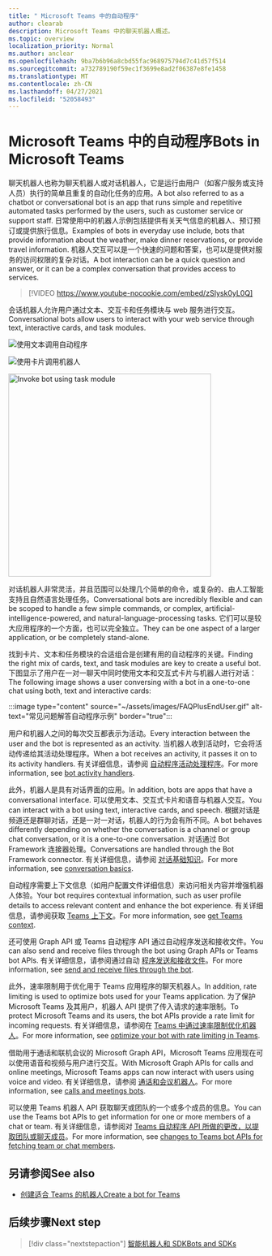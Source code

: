 ```yaml
---
title: " Microsoft Teams 中的自动程序"
author: clearab
description: Microsoft Teams 中的聊天机器人概述。
ms.topic: overview
localization_priority: Normal
ms.author: anclear
ms.openlocfilehash: 9ba7b6b96a8cbd55fac968975794d7c41d57f514
ms.sourcegitcommit: a732789190f59ec1f3699e8ad2f06387e8fe1458
ms.translationtype: MT
ms.contentlocale: zh-CN
ms.lasthandoff: 04/27/2021
ms.locfileid: "52058493"
---
```

# <a name="bots-in-microsoft-teams"></a><span data-ttu-id="87fe1-103"> Microsoft Teams 中的自动程序</span><span class="sxs-lookup"><span data-stu-id="87fe1-103">Bots in Microsoft Teams</span></span>

<span data-ttu-id="87fe1-104">聊天机器人也称为聊天机器人或对话机器人，它是运行由用户（如客户服务或支持人员）执行的简单且重复的自动化任务的应用。</span><span class="sxs-lookup"><span data-stu-id="87fe1-104">A bot also referred to as a chatbot or conversational bot is an app that runs simple and repetitive automated tasks performed by the users, such as customer service or support staff.</span></span> <span data-ttu-id="87fe1-105">日常使用中的机器人示例包括提供有关天气信息的机器人、预订预订或提供旅行信息。</span><span class="sxs-lookup"><span data-stu-id="87fe1-105">Examples of bots in everyday use include, bots that provide information about the weather, make dinner reservations, or provide travel information.</span></span> <span data-ttu-id="87fe1-106">机器人交互可以是一个快速的问题和答案，也可以是提供对服务的访问权限的复杂对话。</span><span class="sxs-lookup"><span data-stu-id="87fe1-106">A bot interaction can be a quick question and answer, or it can be a complex conversation that provides access to services.</span></span>

> [!VIDEO https://www.youtube-nocookie.com/embed/zSIysk0yL0Q]

<span data-ttu-id="87fe1-107">会话机器人允许用户通过文本、交互卡和任务模块与 web 服务进行交互。</span><span class="sxs-lookup"><span data-stu-id="87fe1-107">Conversational bots allow users to interact with your web service through text, interactive cards, and task modules.</span></span>

![使用文本调用自动程序](~/assets/images/invokebotwithtext.png)

![使用卡片调用机器人](~/assets/images/invokebotwithcard.png)

<img src="~/assets/images/task-module-example.png" alt="Invoke bot using task module" width="400"/>

<span data-ttu-id="87fe1-110">对话机器人非常灵活，并且范围可以处理几个简单的命令，或复杂的、由人工智能支持且自然语言处理任务。</span><span class="sxs-lookup"><span data-stu-id="87fe1-110">Conversational bots are incredibly flexible and can be scoped to handle a few simple commands, or complex, artificial-intelligence-powered, and natural-language-processing tasks.</span></span> <span data-ttu-id="87fe1-111">它们可以是较大应用程序的一个方面，也可以完全独立。</span><span class="sxs-lookup"><span data-stu-id="87fe1-111">They can be one aspect of a larger application, or be completely stand-alone.</span></span>

<span data-ttu-id="87fe1-112">找到卡片、文本和任务模块的合适组合是创建有用的自动程序的关键。</span><span class="sxs-lookup"><span data-stu-id="87fe1-112">Finding the right mix of cards, text, and task modules are key to create a useful bot.</span></span> <span data-ttu-id="87fe1-113">下图显示了用户在一对一聊天中同时使用文本和交互式卡片与机器人进行对话：</span><span class="sxs-lookup"><span data-stu-id="87fe1-113">The following image shows a user conversing with a bot in a one-to-one chat using both, text and interactive cards:</span></span>

:::image type="content" source="~/assets/images/FAQPlusEndUser.gif" alt-text="常见问题解答自动程序示例" border="true":::

<span data-ttu-id="87fe1-115">用户和机器人之间的每次交互都表示为活动。</span><span class="sxs-lookup"><span data-stu-id="87fe1-115">Every interaction between the user and the bot is represented as an activity.</span></span> <span data-ttu-id="87fe1-116">当机器人收到活动时，它会将活动传递给其活动处理程序。</span><span class="sxs-lookup"><span data-stu-id="87fe1-116">When a bot receives an activity, it passes it on to its activity handlers.</span></span> <span data-ttu-id="87fe1-117">有关详细信息，请参阅 [自动程序活动处理程序](~/bots/bot-basics.md)。</span><span class="sxs-lookup"><span data-stu-id="87fe1-117">For more information, see [bot activity handlers](~/bots/bot-basics.md).</span></span> 

<span data-ttu-id="87fe1-118">此外，机器人是具有对话界面的应用。</span><span class="sxs-lookup"><span data-stu-id="87fe1-118">In addition, bots are apps that have a conversational interface.</span></span> <span data-ttu-id="87fe1-119">可以使用文本、交互式卡片和语音与机器人交互。</span><span class="sxs-lookup"><span data-stu-id="87fe1-119">You can interact with a bot using text, interactive cards, and speech.</span></span> <span data-ttu-id="87fe1-120">根据对话是频道还是群聊对话，还是一对一对话，机器人的行为会有所不同。</span><span class="sxs-lookup"><span data-stu-id="87fe1-120">A bot behaves differently depending on whether the conversation is a channel or group chat conversation, or it is a one-to-one conversation.</span></span> <span data-ttu-id="87fe1-121">对话通过 Bot Framework 连接器处理。</span><span class="sxs-lookup"><span data-stu-id="87fe1-121">Conversations are handled through the Bot Framework connector.</span></span> <span data-ttu-id="87fe1-122">有关详细信息，请参阅 [对话基础知识](~/bots/how-to/conversations/conversation-basics.md)。</span><span class="sxs-lookup"><span data-stu-id="87fe1-122">For more information, see [conversation basics](~/bots/how-to/conversations/conversation-basics.md).</span></span>

<span data-ttu-id="87fe1-123">自动程序需要上下文信息（如用户配置文件详细信息）来访问相关内容并增强机器人体验。</span><span class="sxs-lookup"><span data-stu-id="87fe1-123">Your bot requires contextual information, such as user profile details to access relevant content and enhance the bot experience.</span></span> <span data-ttu-id="87fe1-124">有关详细信息，请参阅获取 [Teams 上下文](~/bots/how-to/get-teams-context.md)。</span><span class="sxs-lookup"><span data-stu-id="87fe1-124">For more information, see [get Teams context](~/bots/how-to/get-teams-context.md).</span></span> 

<span data-ttu-id="87fe1-125">还可使用 Graph API 或 Teams 自动程序 API 通过自动程序发送和接收文件。</span><span class="sxs-lookup"><span data-stu-id="87fe1-125">You can also send and receive files through the bot using Graph APIs or Teams bot APIs.</span></span> <span data-ttu-id="87fe1-126">有关详细信息，请参阅通过自动 [程序发送和接收文件](~/bots/how-to/bots-filesv4.md)。</span><span class="sxs-lookup"><span data-stu-id="87fe1-126">For more information, see [send and receive files through the bot](~/bots/how-to/bots-filesv4.md).</span></span>

<span data-ttu-id="87fe1-127">此外，速率限制用于优化用于 Teams 应用程序的聊天机器人。</span><span class="sxs-lookup"><span data-stu-id="87fe1-127">In addition, rate limiting is used to optimize bots used for your Teams application.</span></span> <span data-ttu-id="87fe1-128">为了保护 Microsoft Teams 及其用户，机器人 API 提供了传入请求的速率限制。</span><span class="sxs-lookup"><span data-stu-id="87fe1-128">To protect Microsoft Teams and its users, the bot APIs provide a rate limit for incoming requests.</span></span> <span data-ttu-id="87fe1-129">有关详细信息，请参阅在 [Teams 中通过速率限制优化机器人](~/bots/how-to/rate-limit.md)。</span><span class="sxs-lookup"><span data-stu-id="87fe1-129">For more information, see [optimize your bot with rate limiting in Teams](~/bots/how-to/rate-limit.md).</span></span>

<span data-ttu-id="87fe1-130">借助用于通话和联机会议的 Microsoft Graph API，Microsoft Teams 应用现在可以使用语音和视频与用户进行交互。</span><span class="sxs-lookup"><span data-stu-id="87fe1-130">With Microsoft Graph APIs for calls and online meetings, Microsoft Teams apps can now interact with users using voice and video.</span></span> <span data-ttu-id="87fe1-131">有关详细信息，请参阅 [通话和会议机器人](~/bots/calls-and-meetings/calls-meetings-bots-overview.md)。</span><span class="sxs-lookup"><span data-stu-id="87fe1-131">For more information, see [calls and meetings bots](~/bots/calls-and-meetings/calls-meetings-bots-overview.md).</span></span> 

<span data-ttu-id="87fe1-132">可以使用 Teams 机器人 API 获取聊天或团队的一个或多个成员的信息。</span><span class="sxs-lookup"><span data-stu-id="87fe1-132">You can use the Teams bot APIs to get information for one or more members of a chat or team.</span></span> <span data-ttu-id="87fe1-133">有关详细信息，请参阅对 [Teams 自动程序 API 所做的更改，以提取团队或聊天成员](~/resources/team-chat-member-api-changes.md)。</span><span class="sxs-lookup"><span data-stu-id="87fe1-133">For more information, see [changes to Teams bot APIs for fetching team or chat members](~/resources/team-chat-member-api-changes.md).</span></span>

## <a name="see-also"></a><span data-ttu-id="87fe1-134">另请参阅</span><span class="sxs-lookup"><span data-stu-id="87fe1-134">See also</span></span>

- [<span data-ttu-id="87fe1-135">创建适合 Teams 的机器人</span><span class="sxs-lookup"><span data-stu-id="87fe1-135">Create a bot for Teams</span></span>](~/bots/how-to/create-a-bot-for-teams.md)

## <a name="next-step"></a><span data-ttu-id="87fe1-136">后续步骤</span><span class="sxs-lookup"><span data-stu-id="87fe1-136">Next step</span></span>

> [!div class="nextstepaction"]
> [<span data-ttu-id="87fe1-137">智能机器人和 SDK</span><span class="sxs-lookup"><span data-stu-id="87fe1-137">Bots and SDKs</span></span>](~/bots/bot-features.md)
